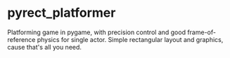 # pyrect_platformer
Platforming game in pygame, with precision control and good frame-of-reference physics for single actor. Simple rectangular layout and graphics, cause that's all you need.
